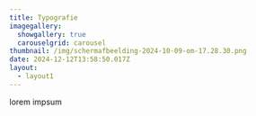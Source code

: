 ```yaml
---
title: Typografie
imagegallery:
  showgallery: true
  carouselgrid: carousel
thumbnail: /img/scherm­afbeelding-2024-10-09-om-17.28.30.png
date: 2024-12-12T13:58:50.017Z
layout:
  - layout1
---
```

l﻿orem impsum